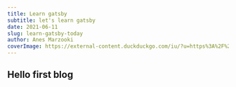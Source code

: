 ```yaml
---
title: Learn gatsby
subtitle: let's learn gatsby
date: 2021-06-11
slug: learn-gatsby-today
author: Anes Marzooki
coverImage: https://external-content.duckduckgo.com/iu/?u=https%3A%2F%2Felasticbeanstalk-ap-southeast-1-805366489044.s3.amazonaws.com%2Fimages%2Fuploads%2F2019%2F03%2F30%2Fgatsby_3lGK7jo.gif&f=1&nofb=1
---
```


## Hello first blog

